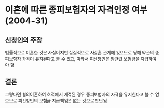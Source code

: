 # 이혼에 따른 종피보험자의 자격인정 여부(2004-31)

## 신청인의 주장
법률적으로 이혼한 것은 사실이지만 실질적으로 사실혼 관계에 있으므로 당해 약관의 종피보험자 자격이 유지된다고 볼 수 있고, 따라서 피신청인은 암관련 보험금을 지급하여야 함

## 결론
그렇다면 협의이혼하여 호적에서 제적된 경우 종피보험자의 자격을 유지한다고 볼 수 없으므로 피신청인의 보험금 지급책임은 없는 것으로 판단됨